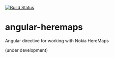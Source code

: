 [![Build Status](https://travis-ci.org/github.com/dverbovyi/angular-heremaps.svg?branch=master)](https://travis-ci.org/github.com/dverbovyi/angular-heremaps)

# angular-heremaps
Angular directive for working with Nokia HereMaps

(under development)
